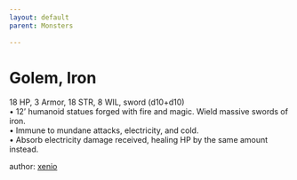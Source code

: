 ```yaml
---
layout: default
parent: Monsters 
   
--- 
```

# Golem, Iron
18 HP, 3 Armor, 18 STR, 8 WIL, sword (d10+d10)  
• 12’ humanoid statues forged with fire and magic.   Wield massive swords of iron.  
• Immune to mundane attacks, electricity, and cold.  
• Absorb electricity damage received, healing HP by the same amount instead.  




author: [xenio](https://xenioinabottle.blogspot.com/2021/02/classic-monsters-for-cairnito-part-1.html) 


